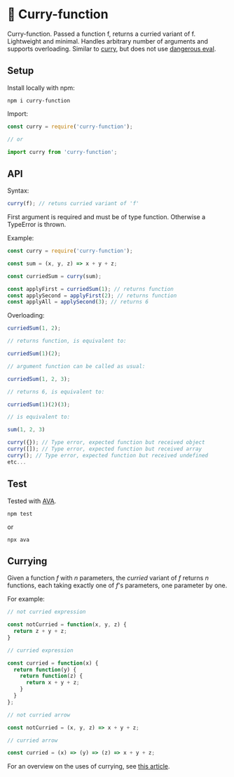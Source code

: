 # 🍛 Curry-function

Curry-function. Passed a function f, returns a curried variant of f. Lightweight and minimal. Handles arbitrary number of arguments and supports overloading. Similar to [curry](https://www.npmjs.com/package/curry), but does not use [dangerous eval](https://developer.mozilla.org/en-US/docs/Web/JavaScript/Reference/Global_Objects/eval#Never_use_eval!).

## Setup

Install locally with npm:

````shell
npm i curry-function
````

Import:

````JavaScript
const curry = require('curry-function');

// or

import curry from 'curry-function';
````

## API

Syntax:

````JavaScript
curry(f); // retuns curried variant of 'f'
````

First argument is required and must be of type function. Otherwise a TypeError is thrown.

Example:

````JavaScript
const curry = require('curry-function');

const sum = (x, y, z) => x + y + z;

const curriedSum = curry(sum);

const applyFirst = curriedSum(1); // returns function
const applySecond = applyFirst(2); // returns function
const applyAll = applySecond(3); // returns 6
````

Overloading:

````JavaScript
curriedSum(1, 2);

// returns function, is equivalent to:

curriedSum(1)(2);

// argument function can be called as usual:

curriedSum(1, 2, 3);

// returns 6, is equivalent to:

curriedSum(1)(2)(3);

// is equivalent to:

sum(1, 2, 3)
````


````JavaScript
curry({}); // Type error, expected function but received object
curry([]); // Type error, expected function but received array
curry(); // Type error, expected function but received undefined
etc...
````

## Test

Tested with [AVA](https://www.npmjs.com/package/ava).

````shell
npm test
````

or

````shell
npx ava
````

## Currying

Given a function _f_ with _n_ parameters, the _curried_ variant of _f_ returns _n_ functions, each taking exactly one of _f_'s parameters, one parameter by one.

For example:

````JavaScript
// not curried expression

const notCurried = function(x, y, z) {
  return z + y + z;
}

// curried expression

const curried = function(x) {
  return function(y) {
    return function(z) {
      return x + y + z;
    }
  }
};

// not curried arrow

const notCurried = (x, y, z) => x + y + z;

// curried arrow

const curried = (x) => (y) => (z) => x + y + z;
````

For an overview on the uses of currying, see [this article](https://medium.com/javascript-scene/curry-and-function-composition-2c208d774983).
